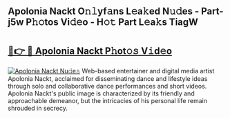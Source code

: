 ## Apolonia Nackt O𝚗𝚕yf𝚊ns L𝚎a𝚔ed N𝚞𝚍es - Part-j5w P𝚑𝚘tos Vi𝚍𝚎o - H𝚘𝚝 Part L𝚎a𝚔s TiagW

# <h2><a href="http://kfbzqls.oniu.top/?m=Apolonia+Nackt">🔗👉 🔴 Apolonia Nackt P𝚑ot𝚘𝚜 V𝚒d𝚎o</a></h2>

[![Apolonia Nackt Nu𝚍e𝚜](https://i.imgur.com/0qMVB7G.gif)](http://kfbzqls.oniu.top/?m=Apolonia+Nackt)
Web-based entertainer and digital media artist Apolonia Nackt, acclaimed for disseminating dance and lifestyle ideas through solo and collaborative dance performances and short videos. Apolonia Nackt's public image is characterized by its friendly and approachable demeanor, but the intricacies of his personal life remain shrouded in secrecy.  
